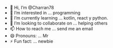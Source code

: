 - 👋 Hi, I’m @Charran78
- 👀 I’m interested in ... programming
- 🌱 I’m currently learning ... kotlin, react y python. 
- 💞️ I’m looking to collaborate on ... helping others
- 📫 How to reach me ... send me an email
- 😄 Pronouns: ... Mr
- ⚡ Fun fact: ... newbie

<!---
Charran78/Charran78 is a ✨ special ✨ repository because its `README.md` (this file) appears on your GitHub profile.
You can click the Preview link to take a look at your changes.
--->
